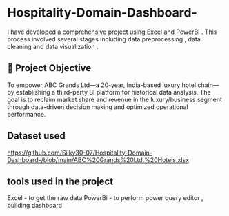 # Hospitality-Domain-Dashboard-
I have developed a comprehensive project using Excel and PowerBi . This process  involved several stages including data preprocessing , data cleaning and data visualization . 
## 🎯 Project Objective
To empower ABC Grands Ltd—a 20-year, India-based luxury hotel chain—by establishing a third-party BI platform for historical data analysis. The goal is to reclaim market share and revenue in the luxury/business segment through data-driven decision making and optimized operational performance.
## Dataset used 
https://github.com/Silky30-07/Hospitality-Domain-Dashboard-/blob/main/ABC%20Grands%20Ltd.%20Hotels.xlsx
## tools used in the project 
Excel - to get the raw data 
PowerBi - to perform power query editor , building dashboard
